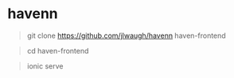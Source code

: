 # havenn

> git clone https://github.com/jlwaugh/havenn haven-frontend

> cd haven-frontend

> ionic serve
